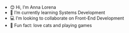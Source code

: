 - 😊 Hi, I’m Anna Lorena
- 🌱 I’m currently learning Systems Development
- 💻 I’m looking to collaborate on Front-End Development
- 🐾 Fun fact: love cats and playing games

